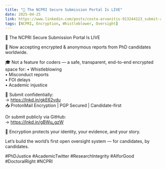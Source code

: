 ```yaml
---
title: "🔐 The NCPRI Secure Submission Portal Is LIVE"
date: 2025-04-25
link: https://www.linkedin.com/posts/costa-arvanitis-913244123_submit-a-report-ncpri-activity-7319922424651595776-iFEZ
tags: [NCPRI, Encryption, Whistleblower, Oversight]
---
```


🚨 The NCPRI Secure Submission Portal Is LIVE

📢 Now accepting encrypted & anonymous reports from PhD candidates worldwide.

🎓 Not a feature for coders — a safe, transparent, end-to-end encrypted space for:
• Whistleblowing  
• Misconduct reports  
• FOI delays  
• Academic injustice  

🔐 Submit confidentially:  
→ https://lnkd.in/gkE62vdu  
📥 ProtonMail Encryption | PGP Secured | Candidate-first  

Or submit publicly via GitHub:  
→ https://lnkd.in/gBWu_gzW  

🧠 Encryption protects your identity, your evidence, and your story.

Let’s build the world’s first open oversight system — for candidates, by candidates.

#PhDJustice #AcademicTwitter #ResearchIntegrity #AIforGood #DoctoralRight #NCPRI
